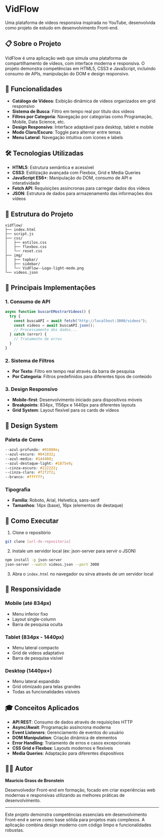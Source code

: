 # VidFlow

Uma plataforma de vídeos responsiva inspirada no YouTube, desenvolvida como projeto de estudo em desenvolvimento Front-end.

## 📋 Sobre o Projeto

VidFlow é uma aplicação web que simula uma plataforma de compartilhamento de vídeos, com interface moderna e responsiva. O projeto demonstra competências em HTML5, CSS3 e JavaScript, incluindo consumo de APIs, manipulação do DOM e design responsivo.

## 🚀 Funcionalidades

- **Catálogo de Vídeos**: Exibição dinâmica de vídeos organizados em grid responsivo
- **Sistema de Busca**: Filtro em tempo real por título dos vídeos
- **Filtros por Categoria**: Navegação por categorias como Programação, Mobile, Data Science, etc.
- **Design Responsivo**: Interface adaptável para desktop, tablet e mobile
- **Modo Claro/Escuro**: Toggle para alternar entre temas
- **Menu Lateral**: Navegação intuitiva com ícones e labels

## 🛠️ Tecnologias Utilizadas

- **HTML5**: Estrutura semântica e acessível
- **CSS3**: Estilização avançada com Flexbox, Grid e Media Queries
- **JavaScript ES6+**: Manipulação do DOM, consumo de API e interatividade
- **Fetch API**: Requisições assíncronas para carregar dados dos vídeos
- **JSON**: Estrutura de dados para armazenamento das informações dos vídeos

## 📁 Estrutura do Projeto

```
vidflow/
├── index.html
├── script.js
├── css/
│   ├── estilos.css
│   ├── flexbox.css
│   └── reset.css
├── img/
│   ├── topbar/
│   ├── sidebar/
│   └── VidFlow--Logo-light-mode.png
└── videos.json
```

## 🎯 Principais Implementações

### 1. Consumo de API
```javascript
async function buscarEMostrarVideos() {
  try {
    const buscaAPI = await fetch("http://localhost:3000/videos");
    const videos = await buscaAPI.json();
    // Processamento dos dados...
  } catch (error) {
    // Tratamento de erros
  }
}
```

### 2. Sistema de Filtros
- **Por Texto**: Filtro em tempo real através da barra de pesquisa
- **Por Categoria**: Filtros predefinidos para diferentes tipos de conteúdo

### 3. Design Responsivo
- **Mobile-first**: Desenvolvimento iniciado para dispositivos móveis
- **Breakpoints**: 834px, 1156px e 1440px para diferentes layouts
- **Grid System**: Layout flexível para os cards de vídeos

## 🎨 Design System

### Paleta de Cores
```css
--azul-profundo: #01080e;
--azul-escuro: #041832;
--azul-medio: #144480;
--azul-destaque-light: #1875e9;
--cinza-escuro: #222222;
--cinza-claro: #f2f2f2;
--branco: #ffffff;
```

### Tipografia
- **Família**: Roboto, Arial, Helvetica, sans-serif
- **Tamanhos**: 14px (base), 16px (elementos de destaque)

## 🔧 Como Executar

1. Clone o repositório
```bash
git clone [url-do-repositorio]
```

2. Instale um servidor local (ex: json-server para servir o JSON)
```bash
npm install -g json-server
json-server --watch videos.json --port 3000
```

3. Abra o `index.html` no navegador ou sirva através de um servidor local

## 📱 Responsividade

### Mobile (até 834px)
- Menu inferior fixo
- Layout single-column
- Barra de pesquisa oculta

### Tablet (834px - 1440px)
- Menu lateral compacto
- Grid de vídeos adaptativo
- Barra de pesquisa visível

### Desktop (1440px+)
- Menu lateral expandido
- Grid otimizado para telas grandes
- Todas as funcionalidades visíveis

## 🎓 Conceitos Aplicados

- **API REST**: Consumo de dados através de requisições HTTP
- **Async/Await**: Programação assíncrona moderna
- **Event Listeners**: Gerenciamento de eventos do usuário
- **DOM Manipulation**: Criação dinâmica de elementos
- **Error Handling**: Tratamento de erros e casos excepcionais
- **CSS Grid e Flexbox**: Layouts modernos e flexíveis
- **Media Queries**: Adaptação para diferentes dispositivos


## 👨‍💻 Autor

**Mauricio Grass de Bronstein**

Desenvolvedor Front-end em formação, focado em criar experiências web modernas e responsivas utilizando as melhores práticas de desenvolvimento.

---

Este projeto demonstra competências essenciais em desenvolvimento Front-end e serve como base sólida para projetos mais complexos. A aplicação combina design moderno com código limpo e funcionalidades robustas.
